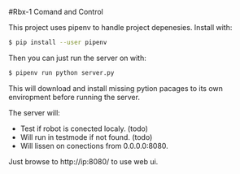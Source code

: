 #Rbx-1 Comand and Control

This project uses pipenv to handle project depenesies.
Install with:
```sh
$ pip install --user pipenv
```

Then you can just run the server on with:
```sh
$ pipenv run python server.py
```
This will download and install missing pytion pacages to its own enviropment before running the server.

The server will:
* Test if robot is conected localy. (todo)
* Will run in testmode if not found. (todo)
* Will lissen on conections from 0.0.0.0:8080.

Just browse to http://ip:8080/ to use web ui.